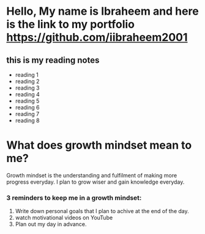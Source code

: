 # Hello, My name is Ibraheem and here is the link to my portfolio https://github.com/iibraheem2001

## this is my reading notes 
- reading 1
- reading 2
- reading 3
- reading 4
- reading 5
- reading 6
- reading 7
- reading 8

# What does growth mindset mean to me?
Growth mindset is the understanding and fulfilment of making more progress everyday. I plan to grow wiser and gain knowledge everyday.
### 3 reminders to keep me in a growth mindset:
1. Write down personal goals that I plan to achive at the end of the day.
2. watch motivational videos on YouTube
3. Plan out my day in advance.
